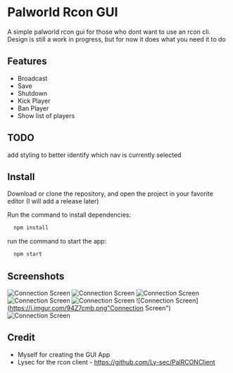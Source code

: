 
# Palworld Rcon GUI

A simple palworld rcon gui for those who dont want to use an rcon cli. Design is still a work in progress, but for now it does what you need it to do





## Features

- Broadcast
- Save
- Shutdown
- Kick Player
- Ban Player 
- Show list of players


## TODO

add styling to better identify which nav is currently selected


## Install
Download or clone the repository, and open the project in your favorite editor 
(I will add a release later)

Run the command to install dependencies:

```bash
  npm install  
```

run the command to start the app:

```bash
  npm start  
```


## Screenshots

![Connection Screen](https://i.imgur.com/hO6I2Le.png "Connection Screen")
![Connection Screen](https://i.imgur.com/HK6ERXV.png "Connection Screen")
![Connection Screen](https://i.imgur.com/4xcUmxv.png "Connection Screen")
![Connection Screen](https://i.imgur.com/DrXAAgY.png "Connection Screen")
![Connection Screen](https://i.imgur.com/j8HGcq2.png "Connection Screen")
![Connection Screen](https://i.imgur.com/94Z7cmb.png"Connection Screen")
![Connection Screen](https://i.imgur.com/hO6I2Le.png "Connection Screen")



## Credit
 - Myself for creating the GUI App
 - Lysec for the rcon client - https://github.com/Ly-sec/PalRCONClient
